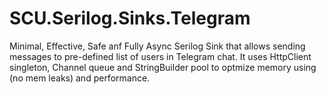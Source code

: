 # SCU.Serilog.Sinks.Telegram
Minimal, Effective, Safe anf Fully Async Serilog Sink that allows sending messages to pre-defined list of users in Telegram chat. It uses HttpClient singleton, Channel queue and StringBuilder pool to optmize memory using (no mem leaks) and performance.
